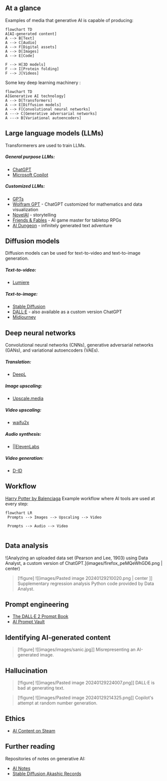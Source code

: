 
## At a glance

Examples of media that generative AI is capable of producing:

```mermaid
flowchart TD
A[AI-generated content]
A --> B[Text]
A --> C[Audio]
A --> F[Digital assets]
A --> D[Images]
A --> E[Code]

F --> H[3D models]
F --> I[Protein folding]
F --> J[Videos]
```

Some key deep learning machinery :
```mermaid
flowchart TD
A[Generative AI technology]
A --> D[Transformers]
A --> E[Diffusion models]
A --> F[Convolutional neural networks]
A ---> C[Generative adversarial networks]
A ---> B[Variational autoencoders]
```

## Large language models (LLMs)

Transformerers are used to train LLMs.

##### General purpose LLMs:
- [ChatGPT](https://chat.openai.com/])
- [Microsoft Copilot](https://copilot.microsoft.com/)

##### Customized LLMs:
- [GPTs](https://chat.openai.com/gpts)
- [Wolfram GPT](https://www.wolfram.com/wolfram-plugin-chatgpt/) - ChatGPT customized for mathematics and data visualization
- [NovelAI](https://novelai.net/) - storytelling
- [Friends & Fables](https://www.fables.gg/) - AI game master for tabletop RPGs
- [AI Dungeon](https://play.aidungeon.com/) - infinitely generated text adventure


## Diffusion models

Diffusion models can be used for text-to-video and text-to-image generation.

##### Text-to-video:
- [Lumiere](https://lumiere-video.github.io/)

##### Text-to-image:
- [Stable Diffusion](https://stability.ai/stable-image)
- [DALL·E](https://labs.openai.com/) - also available as a custom version ChatGPT
- [Midjourney](https://www.midjourney.com/)


## Deep neural networks 

Convolutional neural networks (CNNs), generative adversarial networks (GANs), and variational autoencoders (VAEs).

##### Translation:
- [DeepL](https://www.deepl.com/translator)

##### Image upscaling:
- [Upscale.media](https://www.upscale.media/)

##### Video upscaling:
- [waifu2x](https://github.com/nagadomi/waifu2x)

##### Audio synthesis:
- [||ElevenLabs](https://elevenlabs.io/)

##### Video generation:
- [D-ID](https://www.d-id.com/creative-reality-studio/)


## Workflow

[Harry Potter by Balenciaga](https://www.youtube.com/watch?v=iE39q-IKOzA)
Example workflow where AI tools are used at every step:

```mermaid
flowchart LR
 Prompts --> Images --> Upscaling --> Video
 
 Prompts --> Audio --> Video
 
```


## Data analysis

![Analyzing an uploaded data set (Pearson and Lee, 1903) using Data Analyst, a custom version of ChatGPT.](images/firefox_peMQeWhGD6.png | center)

> [!figure] ![[images/Pasted image 20240129210020.png | center ]]
> Supplementary regression analysis Python code provided by Data Analyst.


## Prompt engineering

- [The DALL·E 2 Prompt Book](https://dallery.gallery/the-dalle-2-prompt-book/)
- [AI Prompt Vault](https://lunarmimi.net/ref-vault/)


## Identifying AI-generated content

>[!figure] ![[images/images/sanic.jpg]]
>Misrepresenting an AI-generated image.


## Hallucination

> [!figure] ![[images/Pasted image 20240129224007.png]]
> DALL·E is bad at generating text.

> [!figure] ![[images/Pasted image 20240129214325.png]]
> Copilot's attempt at random number generation.


## Ethics

- [AI Content on Steam](https://steamcommunity.com/groups/steamworks/announcements/detail/3862463747997849619)


## Further reading

Repositories of notes on generative AI:
- [AI Notes](https://github.com/swyxio/ai-notes/blob/main/README.md)
- [Stable Diffusion Akashic Records](https://github.com/Maks-s/sd-akashic)

